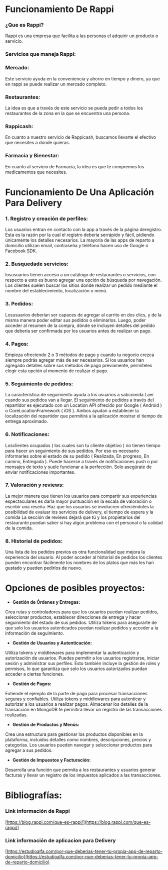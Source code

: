 # Funcionamiento De Rappi

### ¿Que es Rappi?

Rappi es una empresa que facilita a las personas el adquirir un producto o servicio.

### Servicios que maneja Rappi:

### Mercado:

Este servicio ayuda en la conveniencia y ahorro en tiempo y dinero, ya que en rappi se puede realizar un mercado completo.

### Restaurantes:

La idea es que a través de este servicio se pueda pedir a todos los restaurantes de la zona en la que se encuentra una persona.

### Rappicash:

En cuanto a nuestro servicio de Rappicash, buscamos llevarte el efectivo que necesites a donde	quieras.

### Farmacia y Bienestar:

En cuanto al servicio de Farmacia, la idea es que te compremos los medicamentos que necesites.

# Funcionamiento De Una Aplicación Para Delivery

### **1. Registro y creación de perfiles:**

Los usuarios entran en contacto con la app a través de la página deregistro. Esta es la razón por la cual el registro debería serrápido y fácil, pidiendo únicamente los  detalles necesarios. La mayoría de las apps de reparto a domicilio utilizan email, contraseña y teléfono hacen uso de Google o Facebook SDK.

### **2. Busquedade servicios:**

losusuarios tienen acceso a un catálogo de restaurantes o servicios, con respecto a esto es bueno agregar una opción de búsqueda por navegación. Los clientes suelen buscar los sitios donde realizar un pedido mediante el nombre del establecimiento, localización o menú.

### **3. Pedidos:**

Losusuarios deberían ser capaces de agregar al carrito en dos clics, y de la misma manera poder editar sus pedidos o eliminarlos. Luego, poder acceder al resumen de la compra, dónde se incluyen detalles del pedido que debería ser confirmada por los usuarios antes de realizar un pago.

### **4. Pagos:**

Empieza ofreciendo 2 o 3 métodos de pago y cuando tu negocio crezca siempre podrás agregar más de ser necesarios. Si los usuarios han agregado detalles sobre sus métodos de pago previamente, permíteles elegir esta opción al momento de realizar el pago.

### 5. Seguimiento de pedidos:

La característica de  seguimiento ayuda a los usuarios a sabcomida Laer cuando sus pedidos van a llegar. El seguimiento de pedidos a través del repartidor es ejecutado con un Location API ofrecido por Google ( Android ) o CoreLocationFramework ( iOS ). Ambos ayudan a establecer la localización del repartidor que permitirá a la aplicación mostrar el tiempo de entrega aproximado.

### 6. Notificaciones:

Losclientes ocupados ( los cuales son tu cliente objetivo ) no tienen tiempo para hacer un seguimiento de sus pedidos. Por eso es necesario informarles sobre el estado de su pedido ( Realizada, En progreso, En camino, Entregada ). Puede hacerse a través de notificaciones push o por mensajes de texto y suele funcionar a la perfección. Solo asegúrate de enviar notificaciones importantes.

### 7. Valoración y reviews:

La mejor manera que tienen los usuarios para compartir sus experiencias espectaculares es  darla mayor puntuación en la escala de valoración o escribir una reseña. Haz que los usuarios se involucren ofreciéndoles la posibilidad de evaluar los servicios de delivery, el tiempo de espera y la comida La sección de reviews dejará que tú y los propietarios del restaurante puedan saber si hay algún problema con el personal o la calidad de la comida.

### 8. Historial de pedidos:

Una lista de los pedidos previos es otra funcionalidad que mejora la experiencia del usuario. Al poder acceder al historial de pedidos los clientes pueden encontrar fácilmente los nombres de los platos que más les han gustado y pueden pedirlos de nuevo.

# Opciones de posibles proyectos:

*  **Gestión de Órdenes y Entregas:**

Crea rutas y controladores para que los usuarios puedan realizar pedidos, seleccionar productos, establecer direcciones de entrega y hacer seguimiento del estado de sus pedidos. Utiliza tokens para asegurarte de que solo los usuarios autenticados puedan realizar pedidos y acceder a la información de seguimiento.

*  **Gestión de Usuarios y Autenticación:**

Utiliza tokens y middlewares para implementar la autenticación y autorización de usuarios. Puedes permitir a los usuarios registrarse, iniciar sesión y administrar sus perfiles. Esto también incluye la gestión de roles y permisos, lo que garantiza que solo los usuarios autorizados puedan acceder a ciertas funciones.

* **Gestión de Pagos:**

Extiende el ejemplo de la parte de pago para procesar transacciones seguras y confiables. Utiliza tokens y middlewares para autenticar y autorizar a los usuarios a realizar pagos. Almacenar los detalles de la transacción en MongoDB te permitirá llevar un registro de las transacciones realizadas.

* **Gestión de Productos y Menús:**

Crea una estructura para gestionar los productos disponibles en la plataforma, incluidos detalles como nombres, descripciones, precios y categorías. Los usuarios pueden navegar y seleccionar productos para agregar a sus pedidos.

* **Gestión de Impuestos y Facturación:**

Desarrolla una función que permita a los restaurantes y usuarios generar facturas y llevar un registro de los impuestos aplicados a las transacciones.



# **Bibliografías:**

### Link información de Rappi

[https://blog.rappi.com/que-es-rappi/](https://blog.rappi.com/que-es-rappi/)

### Link información de aplicacion para Delivery

[https://estudioalfa.com/por-que-deberias-tener-tu-propia-app-de-reparto-domicilio](https://estudioalfa.com/por-que-deberias-tener-tu-propia-app-de-reparto-domicilio)
